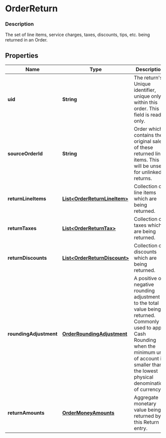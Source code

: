
# OrderReturn

### Description

The set of line items, service charges, taxes, discounts, tips, etc. being returned in an Order.

## Properties
Name | Type | Description | Notes
------------ | ------------- | ------------- | -------------
**uid** | **String** | The return&#39;s Unique identifier, unique only within this order. This field is read-only. |  [optional]
**sourceOrderId** | **String** | Order which contains the original sale of these returned line items. This will be unset for unlinked returns. |  [optional]
**returnLineItems** | [**List&lt;OrderReturnLineItem&gt;**](OrderReturnLineItem.md) | Collection of line items which are being returned. |  [optional]
**returnTaxes** | [**List&lt;OrderReturnTax&gt;**](OrderReturnTax.md) | Collection of taxes which are being returned. |  [optional]
**returnDiscounts** | [**List&lt;OrderReturnDiscount&gt;**](OrderReturnDiscount.md) | Collection of discounts which are being returned. |  [optional]
**roundingAdjustment** | [**OrderRoundingAdjustment**](OrderRoundingAdjustment.md) | A positive or negative rounding adjustment to the total value being returned. Commonly used to apply Cash Rounding when the minimum unit of account is smaller than the lowest physical denomination of currency. |  [optional]
**returnAmounts** | [**OrderMoneyAmounts**](OrderMoneyAmounts.md) | Aggregate monetary value being returned by this Return entry. |  [optional]



